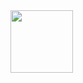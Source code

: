 <div id="header" aligh="center">
<img src="https://media.giphy.com/media/KA593kO0JvXMs/giphy.gif" width="100"/>
</div>
